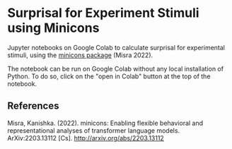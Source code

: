 # Surprisal for Experiment Stimuli using Minicons

Jupyter notebooks on Google Colab to calculate surprisal for experimental stimuli, using the [minicons package](https://github.com/kanishkamisra/minicons) (Misra 2022). 

The notebook can be run on Google Colab without any local installation of Python. To do so, click on the "open in Colab" button at the top of the notebook. 

## References

Misra, Kanishka. (2022). minicons: Enabling flexible behavioral and representational analyses of transformer language models. ArXiv:2203.13112 [Cs]. http://arxiv.org/abs/2203.13112
